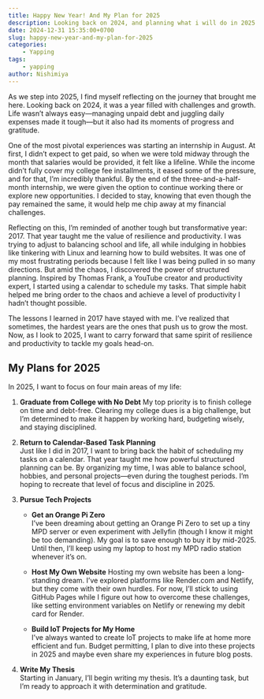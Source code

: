 ```yaml
---
title: Happy New Year! And My Plan for 2025
description: Looking back on 2024, and planning what i will do in 2025
date: 2024-12-31 15:35:00+0700
slug: happy-new-year-and-my-plan-for-2025
categories:
    - Yapping
tags:
    - yapping
author: Nishimiya
---
```


As we step into 2025, I find myself reflecting on the journey that brought
me here. Looking back on 2024, it was a year filled with challenges and
growth. Life wasn’t always easy—managing unpaid debt and juggling daily
expenses made it tough—but it also had its moments of progress and
gratitude.  

One of the most pivotal experiences was starting an internship in August.
At first, I didn’t expect to get paid, so when we were told midway through
the month that salaries would be provided, it felt like a lifeline. While
the income didn’t fully cover my college fee installments, it eased some
of the pressure, and for that, I’m incredibly thankful. By the end of the
three-and-a-half-month internship, we were given the option to continue
working there or explore new opportunities. I decided to stay, knowing
that even though the pay remained the same, it would help me chip away at
my financial challenges.  

Reflecting on this, I’m reminded of another tough but transformative year:
2017. That year taught me the value of resilience and productivity. I was
trying to adjust to balancing school and life, all while indulging in
hobbies like tinkering with Linux and learning how to build websites. It
was one of my most frustrating periods because I felt like I was being
pulled in so many directions. But amid the chaos, I discovered the power
of structured planning. Inspired by Thomas Frank, a YouTube creator and
productivity expert, I started using a calendar to schedule my tasks. That
simple habit helped me bring order to the chaos and achieve a level of
productivity I hadn’t thought possible.  

The lessons I learned in 2017 have stayed with me. I’ve realized that
sometimes, the hardest years are the ones that push us to grow the most.
Now, as I look to 2025, I want to carry forward that same spirit of
resilience and productivity to tackle my goals head-on.  

## My Plans for 2025  

In 2025, I want to focus on four main areas of my life:  

1. **Graduate from College with No Debt** 
My top priority is to finish college on time and debt-free. Clearing my college
dues is a big challenge, but I’m determined to make it happen by working hard,
budgeting wisely, and staying disciplined.  

2. **Return to Calendar-Based Task Planning**  
Just like I did in 2017, I want to bring back the habit of scheduling my tasks
on a calendar. That year taught me how powerful structured planning can be. By
organizing my time, I was able to balance school, hobbies, and personal
projects—even during the toughest periods. I’m hoping to recreate that level of
focus and discipline in 2025.  

3. **Pursue Tech Projects**  
   - **Get an Orange Pi Zero**  
   I’ve been dreaming about getting an Orange Pi Zero to set up a tiny MPD
   server or even experiment with Jellyfin (though I know it might be too
   demanding). My goal is to save enough to buy it by mid-2025. Until then,
   I’ll keep using my laptop to host my MPD radio station whenever it’s on.  

   - **Host My Own Website**
   Hosting my own website has been a long-standing dream. I’ve explored
   platforms like Render.com and Netlify, but they come with their own hurdles.
   For now, I’ll stick to using GitHub Pages while I figure out how to overcome
   these challenges, like setting environment variables on Netlify or renewing
   my debit card for Render.  

   - **Build IoT Projects for My Home**  
   I’ve always wanted to create IoT projects to make life at home more
   efficient and fun. Budget permitting, I plan to dive into these projects in
   2025 and maybe even share my experiences in future blog posts.  

4. **Write My Thesis**  
Starting in January, I’ll begin writing my thesis. It’s a daunting task, but
I’m ready to approach it with determination and gratitude.  
